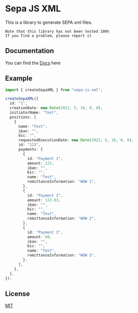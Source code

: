 # Sepa JS XML

This is a library to generate SEPA xml files.

```text
Note that this library has not been tested 100%
If you find a problem, please report it
```

## Documentation

You can find the [Docs](https://sepa-js.jerebtw.de/) here

## Example

```ts
import { createSepaXML } from "sepa-js-xml";

createSepaXML({
  id: "1",
  creationDate: new Date(2022, 5, 16, 0, 0),
  initiatorName: "Test",
  positions: [
    {
      name: "Test",
      iban: "",
      bic: "",
      requestedExecutionDate: new Date(2022, 5, 16, 0, 0),
      id: "123",
      payments: [
        {
          id: "Payment 1",
          amount: 123,
          iban: "",
          bic: "",
          name: "Test",
          remittanceInformation: "WOW 1",
        },
        {
          id: "Payment 2",
          amount: 123.83,
          iban: "",
          bic: "",
          name: "Test",
          remittanceInformation: "WOW 2",
        },
        {
          id: "Payment 3",
          amount: 69,
          iban: "",
          bic: "",
          name: "Test",
          remittanceInformation: "WOW 3",
        },
      ],
    },
  ],
});
```

## License

[MIT](https://choosealicense.com/licenses/mit/)
